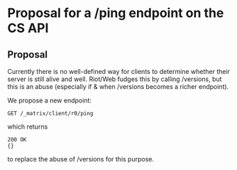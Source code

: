 # Proposal for a /ping endpoint on the CS API

## Proposal

Currently there is no well-defined way for clients to determine whether their server is still alive and well.
Riot/Web fudges this by calling /versions, but this is an abuse (especially if & when /versions becomes a richer endpoint).

We propose a new endpoint:

`GET /_matrix/client/r0/ping`

which returns

```
200 OK
{}
```

to replace the abuse of /versions for this purpose.
